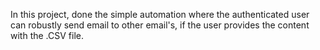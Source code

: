 In this project, done the simple automation where the authenticated user can robustly send email to other email's, if the user provides the content with the .CSV file. 
